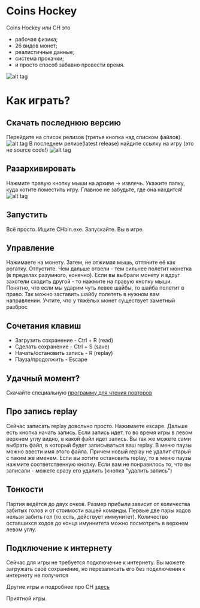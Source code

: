 ﻿# Coins Hockey
Coins Hockey или CH это
+ рабочая физика;
+ 26 видов монет;
+ реалистичные данные;
+ система прокачки;
+ и просто способ забавно провести время.


![alt tag](./readme_picture/screen.png)

# Как играть?

## Скачать последнюю версию
Перейдите на список релизов (третья кнопка над списком файлов).
![alt tag](./readme_picture/release_bottom.jpg)
В последнем релизе(latest release) найдите ссылку на игру (это не source code!) 
![alt tag](./readme_picture/download.jpg)

## Разархивировать
Нажмите правую кнопку мыши на архиве -> извлечь. Укажите папку, куда хотите поместить игру. Главное не забудьте, где она нахдится!
![alt tag](./readme_picture/unzip.jpg)

## Запустить
Всё просто. Ищите CHbin.exe. Запускайте. Вы в игре.

## Управление
Нажимаете на монету. Затем, не отжимая мышь, оттяните её как рогатку. Отпустите. Чем дальше отвели - тем сильнее полетит монетка (в пределах разумного, конечно). 
Если вы выбрали монету и вдруг захотели сходить другой - то нажмите на правую кнопку мыши. 
Понятно, что если мы ударим чуть левее шайбы, то шайба полетит в право. Так можно заставить шайбу полететь в нужном вам направлении.
Учтите, что у тяжёлых монет существует заметный разброс

## Сочетания клавиш
+ Загрузить сохранение - Ctrl + R (read)
+ Сделать сохранение - Ctrl + S (save)
+ Начать/остановить запись - R (replay)
+ Пауза/продолжить - Escape

## Удачный момент?
Скачайте специальную [программу для чтения повторов](https://github.com/prifio/CHreplay)

## Про запись replay
Сейчас записать replay довольно просто. Нажимаете escape. Дальше есть кнопка начать запись. Если запись идет, то во время игры в левом верхнем углу видно, в какой файл идет запись. Вы так же можете сами выбрать файл, в который будет записываться ваш replay. В меню паузы можно ввести имя этого файла. Причем новый replay не удалит старый с таким же именем. Если вы хотите остановить replay, то в меню паузы нажмите соответственную кнопку. Если вам не понравилось то, что вы записали - можете сразу его удалить (кнопка "удалить запись")

## Тонкости
Партия ведётся до двух очков.
Размер прибыли зависит от количества забитых голов и от стоимости вашей команды.
Первые две пары ходов нельзя забить гол (то есть, действует иммунитет). 
Количество оставшихся ходов до конца имуннитета можно посмотреть в верхнем левом углу.

## Подключение к интернету
Сейчас для игры не требуется подключение к интернету. 
Вы можете загружать своё сохранение, но перезаписать его без подключения к интернету не получится

Другие игры и подробнее про CH [здесь](http://vk.com/my_programs)

Приятной игры.
